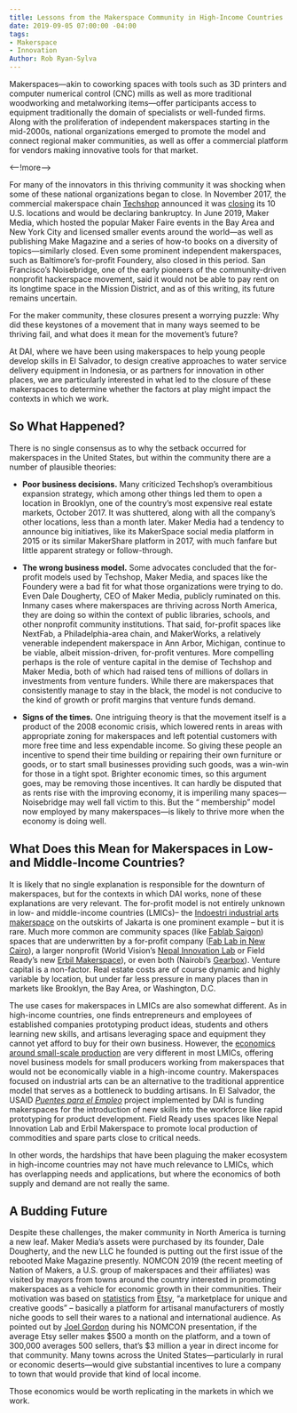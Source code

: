 ```yaml
---
title: Lessons from the Makerspace Community in High-Income Countries
date: 2019-09-05 07:00:00 -04:00
tags:
- Makerspace
- Innovation
Author: Rob Ryan-Sylva
---
```


Makerspaces—akin to coworking spaces with tools such as 3D printers and computer numerical control (CNC) mills as well as more traditional woodworking and metalworking items—offer participants access to equipment traditionally the domain of specialists or well-funded firms. Along with the proliferation of independent makerspaces starting in the mid-2000s, national organizations emerged to promote the model and connect regional maker communities, as well as offer a commercial platform for vendors making innovative tools for that market.

<--!more-->

For many of the innovators in this thriving community it was shocking when some of these national organizations began to close. In November 2017, the commercial makerspace chain [Techshop](https://en.wikipedia.org/wiki/TechShop) announced it was [closing](https://techcrunch.com/2017/11/15/techshop-shuts-down-all-u-s-locations-declares-bankruptcy/) its 10 U.S. locations and would be declaring bankruptcy. In June 2019, Maker Media, which hosted the popular Maker Faire events in the Bay Area and New York City and licensed smaller events around the world—as well as publishing Make Magazine and a series of how-to books on a diversity of topics—similarly closed. Even some prominent independent makerspaces, such as Baltimore’s for-profit Foundery, also closed in this period. San Francisco’s Noisebridge, one of the early pioneers of the community-driven nonprofit hackerspace movement, said it would not be able to pay rent on its longtime space in the Mission District, and as of this writing, its future remains uncertain.

For the maker community, these closures present a worrying puzzle: Why did these keystones of a movement that in many ways seemed to be thriving fail, and what does it mean for the movement’s future?

At DAI, where we have been using makerspaces to help young people develop skills in El Salvador, to design creative approaches to water service delivery equipment in Indonesia, or as partners for innovation in other places, we are particularly interested in what led to the closure of these makerspaces to determine whether the factors at play might impact the contexts in which we work.

## So What Happened?

There is no single consensus as to why the setback occurred for makerspaces in the United States, but within the community there are a number of plausible theories:

* **Poor business decisions.** Many criticized Techshop’s overambitious expansion strategy, which among other things led them to open a location in Brooklyn, one of the country’s most expensive real estate markets, October 2017. It was shuttered, along with all the company’s other locations, less than a month later. Maker Media had a tendency to announce big initiatives, like its MakerSpace social media platform in 2015 or its similar MakerShare platform in 2017, with much fanfare but little apparent strategy or follow-through.

* **The wrong business model.** Some advocates concluded that the for-profit models used by Techshop, Maker Media, and spaces like the Foundery were a bad fit for what those organizations were trying to do. Even Dale Dougherty, CEO of Maker Media, publicly ruminated on this. Inmany cases where makerspaces are thriving across North America, they are doing so within the context of public libraries, schools, and other nonprofit community institutions. That said, for-profit spaces like NextFab, a Philadelphia-area chain, and MakerWorks, a relatively venerable independent makerspace in Ann Arbor, Michigan, continue to be viable, albeit mission-driven, for-profit ventures. More compelling perhaps is the role of venture capital in the demise of Techshop and Maker Media, both of which had raised tens of millions of dollars in investments from venture funders. While there are makerspaces that consistently manage to stay in the black, the model is not conducive to the kind of growth or profit margins that venture funds demand.

* **Signs of the times.** One intriguing theory is that the movement itself is a product of the 2008 economic crisis, which lowered rents in areas with appropriate zoning for makerspaces and left potential customers with more free time and less expendable income. So giving these people an incentive to spend their time building or repairing their own furniture or goods, or to start small businesses providing such goods, was a win-win for those in a tight spot. Brighter economic times, so this argument goes, may be removing those incentives. It can hardly be disputed that as rents rise with the improving economy, it is imperiling many spaces—Noisebridge may well fall victim to this. But the “ membership” model now employed by many makerspaces—is likely to thrive more when the economy is doing well.

## What Does this Mean for Makerspaces in Low- and Middle-Income Countries?

It is likely that no single explanation is responsible for the downturn of makerspaces, but for the contexts in which DAI works, none of these explanations are very relevant. The for-profit model is not entirely unknown in low- and middle-income countries (LMICs)– the [Indoestri industrial arts makerspace](http://www.indoestri.com/) on the outskirts of Jakarta is one prominent example – but it is rare. Much more common are community spaces (like [Fablab Saigon](https://www.fablabs.io/labs/fablabsaigon)) spaces that are underwritten by a for-profit company ([Fab Lab in New Cairo](https://www.facebook.com/fablabnewcairo/)), a larger nonprofit (World Vision’s [Nepal Innovation Lab](https://www.wvi.org/nepal/nepal-innovation-lab) or Field Ready’s new [Erbil Makerspace](https://www.facebook.com/FieldreadyErbilMaker/)), or even both (Nairobi’s [Gearbox](http://www.gearbox.co.ke/)). Venture capital is a non-factor. Real estate costs are of course dynamic and highly variable by location, but under far less pressure in many places than in markets like Brooklyn, the Bay Area, or Washington, D.C.

The use cases for makerspaces in LMICs are also somewhat different. As in high-income countries, one finds entrepreneurs and employees of established companies prototyping product ideas, students and others learning new skills, and artisans leveraging space and equipment they cannot yet afford to buy for their own business. However, the [economics around small-scale production](https://dai-global-digital.com/you-keep-using-that-word-why-scale-doesnt-mean-what-you-think-it-means.html) are very different in most LMICs, offering novel business models for small producers working from makerspaces that would not be economically viable in a high-income country. Makerspaces focused on industrial arts can be an alternative to the traditional apprentice model that serves as a bottleneck to budding artisans. In El Salvador, the USAID *[Puentes para el Empleo](https://www.facebook.com/USAIDpuentesempleo/)* project implemented by DAI is funding makerspaces for the introduction of new skills into the workforce like rapid prototyping for product development. Field Ready uses spaces like Nepal Innovation Lab and Erbil Makerspace to promote local production of commodities and spare parts close to critical needs.

In other words, the hardships that have been plaguing the maker ecosystem in high-income countries may not have much relevance to LMICs, which has overlapping needs and applications, but where the economics of both supply and demand are not really the same.

## A Budding Future

Despite these challenges, the maker community in North America is turning a new leaf. Maker Media’s assets were purchased by its founder, Dale Dougherty, and the new LLC he founded is putting out the first issue of the rebooted Make Magazine presently. NOMCON 2019 (the recent meeting of Nation of Makers, a U.S. group of makerspaces and their affiliates) was visited by mayors from towns around the country interested in promoting makerspaces as a vehicle for economic growth in their communities. Their motivation was based on [statistics](https://dashboards.mysidewalk.com/etsy-economic-impact-1532038450) from [Etsy](https://www.etsy.com/), “a marketplace for unique and creative goods” – basically a platform for artisanal manufacturers of mostly niche goods to sell their wares to a national and international audience. As pointed out by [Joel Gordon](https://twitter.com/tinkerguy1?lang=en) during his NOMCON presentation, if the average Etsy seller makes $500 a month on the platform, and a town of 300,000 averages 500 sellers, that’s $3 million a year in direct income for that community. Many towns across the United States—particularly in rural or economic deserts—would give substantial incentives to lure a company to town that would provide that kind of local income.

Those economics would be worth replicating in the markets in which we work.